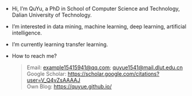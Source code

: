 - Hi, I’m QuYu, a PhD in School of Computer Science and Technology, Dalian University of Technology.
- I’m interested in data mining, machine learning, deep learning, artificial intelligence.
- I’m currently learning transfer learning.

- How to reach me? 
  > Email: example15415941@qq.com; quyue1541@mail.dlut.edu.cn   
  > Google Scholar: https://scholar.google.com/citations?user=V_Q4vZsAAAAJ    
  > Own Blog: https://quyue.github.io/

<!---
QuYue/QuYue is a ✨ special ✨ repository because its `README.md` (this file) appears on your GitHub profile.
You can click the Preview link to take a look at your changes.
--->
